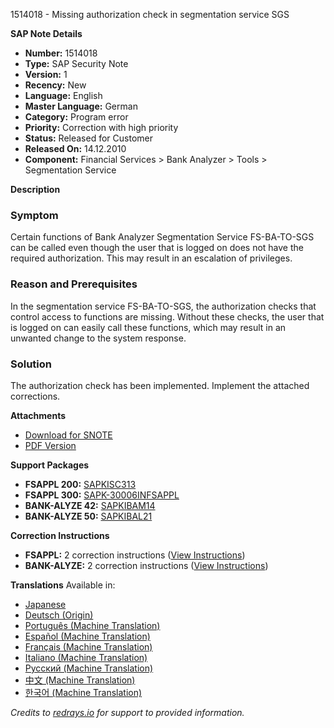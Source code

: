 1514018 - Missing authorization check in segmentation service SGS

**SAP Note Details**

- **Number:** 1514018
- **Type:** SAP Security Note
- **Version:** 1
- **Recency:** New
- **Language:** English
- **Master Language:** German
- **Category:** Program error
- **Priority:** Correction with high priority
- **Status:** Released for Customer
- **Released On:** 14.12.2010
- **Component:** Financial Services > Bank Analyzer > Tools > Segmentation Service

**Description**

### Symptom
Certain functions of Bank Analyzer Segmentation Service FS-BA-TO-SGS can be called even though the user that is logged on does not have the required authorization. This may result in an escalation of privileges.

### Reason and Prerequisites
In the segmentation service FS-BA-TO-SGS, the authorization checks that control access to functions are missing. Without these checks, the user that is logged on can easily call these functions, which may result in an unwanted change to the system response.

### Solution
The authorization check has been implemented. Implement the attached corrections.

**Attachments**

- [Download for SNOTE](https://notesdownloads.sap.com/note/0040000008973102017)
- [PDF Version](https://userapps.support.sap.com/sap/support/sfm/notes/print/0001514018?language=en-US&token=92D14C4A651773234414C938F5B31A80)

**Support Packages**

- **FSAPPL 200:** [SAPKISC313](https://me.sap.com/supportpackage/SAPKISC313)
- **FSAPPL 300:** [SAPK-30006INFSAPPL](https://me.sap.com/supportpackage/SAPK-30006INFSAPPL)
- **BANK-ALYZE 42:** [SAPKIBAM14](https://me.sap.com/supportpackage/SAPKIBAM14)
- **BANK-ALYZE 50:** [SAPKIBAL21](https://me.sap.com/supportpackage/SAPKIBAL21)

**Correction Instructions**

- **FSAPPL:** 2 correction instructions ([View Instructions](https://me.sap.com/corrins/0001514018/1534))
- **BANK-ALYZE:** 2 correction instructions ([View Instructions](https://me.sap.com/corrins/0001514018/189))

**Translations**
Available in:

- [Japanese](https://me.sap.com/notes/0001514018/J)
- [Deutsch (Origin)](https://me.sap.com/notes/0001514018/D)
- [Português (Machine Translation)](https://me.sap.com/notes/0001514018/P)
- [Español (Machine Translation)](https://me.sap.com/notes/0001514018/S)
- [Français (Machine Translation)](https://me.sap.com/notes/0001514018/F)
- [Italiano (Machine Translation)](https://me.sap.com/notes/0001514018/I)
- [Русский (Machine Translation)](https://me.sap.com/notes/0001514018/R)
- [中文 (Machine Translation)](https://me.sap.com/notes/0001514018/1)
- [한국어 (Machine Translation)](https://me.sap.com/notes/0001514018/3)

*Credits to [redrays.io](https://redrays.io) for support to provided information.*